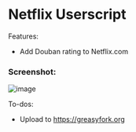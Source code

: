 # Netflix Userscript
Features:
- Add Douban rating to Netflix.com

### Screenshot:
![image](https://github.com/Bowen7/netflix-userscript/assets/27432981/7492a424-86c7-45c9-9c64-4d8becba7086)

To-dos:
- Upload to https://greasyfork.org
